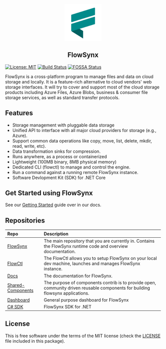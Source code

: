<div style="text-align: center"><img src="/img/flowsynx_logo.png" height="120px">
<h2>FlowSynx</h2>
</div>

[![License: MIT][mit-badge]][mit-url] [![Build Status][actions-badge]][actions-url] [![FOSSA Status][fossa-badge]][fossa-url]

[mit-badge]: https://img.shields.io/github/license/flowsynx/flowsynx?style=flat&label=License&logo=github
[mit-url]: https://github.com/flowsynx/flowsynx/blob/master/LICENSE
[actions-badge]: https://github.com/flowsynx/flowsynx/actions/workflows/flowsynx-release.yml/badge.svg?branch=master
[actions-url]: https://github.com/flowsynx/flowsynx/actions?workflow=flowsynx
[fossa-badge]: https://app.fossa.com/api/projects/git%2Bgithub.com%2Fflowsynx%2Fflowsynx.svg?type=shield&issueType=license
[fossa-url]: https://app.fossa.com/projects/git%2Bgithub.com%2Fflowsynx%2Fflowsynx?ref=badge_shield&issueType=license

FlowSynx is a cross-platform program to manage files and data on cloud storage and locally. 
It is a feature-rich alternative to cloud vendors' web storage interfaces. 
It will try to cover and support most of the cloud storage products including 
Azure Files, Azure Blobs, business & consumer file storage services, as well as standard transfer protocols.

## Features

* Storage management with pluggable data storage
* Unified API to interface with all major cloud providers for storage (e.g., Azure).
* Support common data operations like copy, move, list, delete, mkdir, read, write, etc).
* Data transformation sinks for compression.
* Runs anywhere, as a process or containerized
* Lightweight (100MB binary, 8MB physical memory)
* Dedicated CLI (flowctl) to manage and control the engine.
* Run a command against a running remote FlowSynx instance.
* Software Devlopment Kit (SDK) for .NET Core

## Get Started using FlowSynx

See our [Getting Started](https://flowsynx.io/docs/category/getting-started) guide over in our docs.

## Repositories

| Repo | Description |
|:-----|:------------|
| [FlowSynx](https://github.com/flowsynx/flowsynx) | The main repository that you are currently in. Contains the FlowSynx runtime code and overview documentation.
| [FlowCtl](https://github.com/flowsynx/flowctl) | The FlowCtl allows you to setup FlowSynx on your local dev machine, launches and manages FlowSynx instance.
| [Docs](https://flowsynx.io/docs/overview) | The documentation for FlowSynx.
| [Shared-Components](https://github.com/flowsynx/shared-components) | The purpose of components contrib is to provide open, community driven reusable components for building flowsynx applications.
| [Dashboard ](https://github.com/flowsynx/dashboard) | General purpose dashboard for FlowSynx
| [C# SDK](https://github.com/flowsynx/csharp-sdk) | FlowSynx SDK for .NET

## License

This is free software under the terms of the MIT license (check the [LICENSE](https://github.com/flowsynx/flowsynx/blob/master/LICENSE) file included in this package).